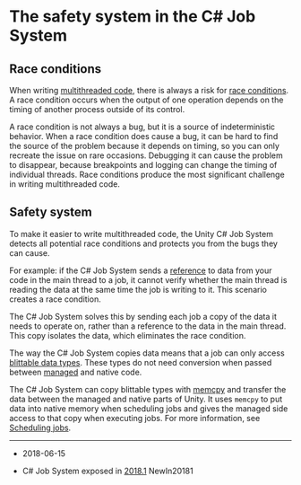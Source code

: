 # The safety system in the C# Job System

## Race conditions

When writing [multithreaded code](JobSystemMultithreading), there is always a risk for [race conditions](https://en.wikipedia.org/wiki/Race_condition). A race condition occurs when the output of one operation depends on the timing of another process outside of its control.

A race condition is not always a bug, but it is a source of indeterministic behavior. When a race condition does cause a bug, it can be hard to find the source of the problem because it depends on timing, so you can only recreate the issue on rare occasions. Debugging it can cause the problem to disappear, because breakpoints and logging can change the timing of individual threads. Race conditions produce the most significant challenge in writing multithreaded code. 

## Safety system

To make it easier to write multithreaded code, the Unity C# Job System detects all potential race conditions and protects you from the bugs they can cause.

For example: if the C# Job System sends a [reference](https://docs.microsoft.com/en-us/cpp/cpp/references-cpp) to data from your code in the main thread to a job, it cannot verify whether the main thread is reading the data at the same time the job is writing to it. This scenario creates a race condition.

The C# Job System solves this by sending each job a copy of the data it needs to operate on, rather than a reference to the data in the main thread. This copy isolates the data, which eliminates the race condition.

The way the C# Job System copies data means that a job can only access [blittable data types](https://en.wikipedia.org/wiki/Blittable_types). These types do not need conversion when passed between [managed](https://en.wikipedia.org/wiki/Managed_code) and native code.

The C# Job System can copy blittable types with [memcpy](http://www.cplusplus.com/reference/cstring/memcpy/) and transfer the data between the managed and native parts of Unity. It uses `memcpy` to put data into native memory when scheduling jobs and gives the managed side access to that copy when executing jobs. For more information, see [Scheduling jobs](JobSystemSchedulingJobs).

---

* <span class="page-edit">2018-06-15  <!-- include IncludeTextNewPageYesEdit --></span>

* <span class="page-history">C# Job System exposed in [2018.1](https://docs.unity3d.com/2018.1/Documentation/Manual/30_search.html?q=newin20181) <span class="search-words">NewIn20181</span></span> 
